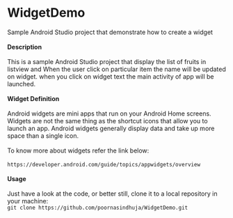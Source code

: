 # WidgetDemo
Sample Android Studio project that demonstrate how to create a widget<br><br>
**Description**
<br><br>
This is a sample Android Studio project that display the list of fruits in listview and When the user click on particular item 
the name will be updated on widget.
when you click on widget text the main activity of app will be launched.
<br><br>
**Widget Definition**<br><br>
Android widgets are mini apps that run on your Android Home screens. Widgets are not the same thing as the shortcut icons that allow you to launch an app. Android widgets generally display data and take up more space than a single icon.<br><br>
To know more about widgets refer the link below:<br><br>
```https://developer.android.com/guide/topics/appwidgets/overview```</br></br>
**Usage**<br><br>
Just have a look at the code, or better still, clone it to a local repository in your machine:<br>
```git clone https://github.com/poornasindhuja/WidgetDemo.git```
